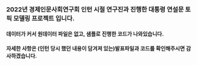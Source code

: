 ### 2022년 경제인문사회연구회 인턴 시절 연구진과 진행한 대통령 연설문 토픽 모델링 프로젝트 입니다.
#### 데이터가 커서 원데이터 파일은 없고, 샘플로 진행한 코드가 나와있습니다.
#### 자세한 사항은 (인턴 당시 했던 내용이 담겨져 있는)발표파일과 코드를 확인해주시면 감사하겠습니다.

